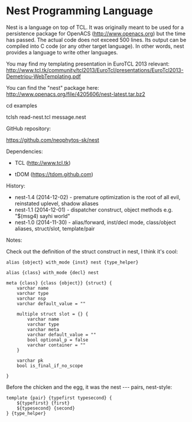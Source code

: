Nest Programming Language
=========================

Nest is a language on top of TCL. It was originally meant to be used for a persistence package for OpenACS
(http://www.openacs.org) but the time has passed. The actual code does not exceed 500 lines. Its output can be compiled
into C code (or any other target language). In other words, nest provides a language to write other languages.

You may find my templating presentation in EuroTCL 2013 relevant:
http://www.tcl.tk/community/tcl2013/EuroTcl/presentations/EuroTcl2013-Demetriou-WebTemplating.pdf

You can find the "nest" package here:
http://www.openacs.org/file/4205606/nest-latest.tar.bz2


cd examples

tclsh read-nest.tcl message.nest



GitHub repository:

https://github.com/neophytos-sk/nest


Dependencies: 

* TCL (http://www.tcl.tk)

* tDOM (https://tdom.github.com)

History:

* nest-1.4 (2014-12-02) - premature optimization is the root of all evil, reinstated uplevel, shadow aliases
* nest-1.1 (2014-12-01) - dispatcher construct, object methods e.g. "$(msg4) sayhi world"
* nest-1.0 (2014-11-30) - alias/forward, inst/decl mode, class/object aliases, struct/slot, template/pair

Notes:

Check out the definition of the struct construct in nest, I think it's cool:

    alias {object} with_mode {inst} nest {type_helper}

    alias {class} with_mode {decl} nest

    meta {class} {class {object}} {struct} {
        varchar name
        varchar type
        varchar nsp
        varchar default_value = ""

        multiple struct slot = {} {
            varchar name
            varchar type
            varchar meta
            varchar default_value = ""
            bool optional_p = false
            varchar container = ""
        }

        varchar pk
        bool is_final_if_no_scope

    }

Before the chicken and the egg, it was the nest --- pairs, nest-style:

    template {pair} {typefirst typesecond} {
        ${typefirst} {first}
        ${typesecond} {second}
    } {type_helper}


